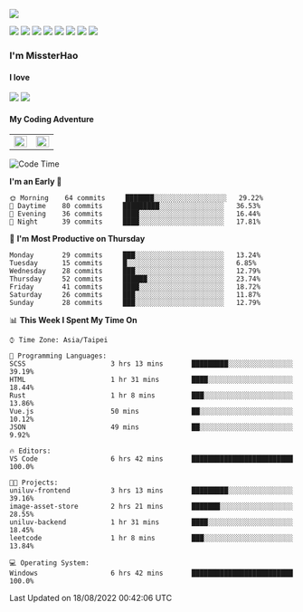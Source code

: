 ![](https://komarev.com/ghpvc/?username=MissterHao&color=ff69b4)

[![](https://img.shields.io/badge/Amazon%20AWS-%23232F3E?logo=amazon-aws&logoColor=white&style=for-the-badge)](https://aws.amazon.com/)
[![](https://img.shields.io/badge/Python-3776AB?style=for-the-badge&logo=python&logoColor=white)](https://www.djangoproject.com/)
[![](https://img.shields.io/badge/Django-092E20?style=for-the-badge&logo=django&logoColor=white)](https://www.python.org/)
[![](https://img.shields.io/badge/Flask-000000?style=for-the-badge&logo=flask&logoColor=white)](https://flask.palletsprojects.com/en/2.1.x/)
[![](https://img.shields.io/badge/go-%2300ADD8.svg?&style=for-the-badge&logo=go&logoColor=white)](https://golang.org/)
[![](https://img.shields.io/badge/javascript-%23F7DF1E.svg?&style=for-the-badge&logo=javascript&logoColor=black)](https://www.javascript.com/)
[![](https://img.shields.io/badge/mysql-%234479A1.svg?&style=for-the-badge&logo=mysql&logoColor=white)](https://www.mysql.com/)
[![](https://img.shields.io/badge/docker-%232496ED.svg?&style=for-the-badge&logo=docker&logoColor=white)](https://www.docker.com/)

### I'm MissterHao

#### I love  
![](https://img.shields.io/badge/Netflix-E50914?style=for-the-badge&logo=netflix&logoColor=white)
![](https://img.shields.io/badge/YouTube-FF0000?style=for-the-badge&logo=youtube&logoColor=white)

#### My Coding Adventure
<!-- Readme stats -->
<!-- https://github.com/anuraghazra/github-readme-stats -->
<table>
<tr>
    <td valign="top" width="50%">
    <img src="https://github-readme-stats.vercel.app/api?username=MissterHao&hide_border=true&show_icons=true&locale=en" align="left" style="width: 100%" />
    </td>
    <td valign="top" width="50%">
    <img src="https://github-readme-stats.vercel.app/api/top-langs?username=MissterHao&hide_border=true&show_icons=true&locale=en&layout=compact" align="left" style="width: 100%" />
    </td>
</tr>
</table>  


<!--START_SECTION:waka-->
![Code Time](http://img.shields.io/badge/Code%20Time-196%20hrs%2026%20mins-blue)

**I'm an Early 🐤** 

```text
🌞 Morning    64 commits     ███████░░░░░░░░░░░░░░░░░░   29.22% 
🌆 Daytime    80 commits     █████████░░░░░░░░░░░░░░░░   36.53% 
🌃 Evening    36 commits     ████░░░░░░░░░░░░░░░░░░░░░   16.44% 
🌙 Night      39 commits     ████░░░░░░░░░░░░░░░░░░░░░   17.81%

```
📅 **I'm Most Productive on Thursday** 

```text
Monday       29 commits     ███░░░░░░░░░░░░░░░░░░░░░░   13.24% 
Tuesday      15 commits     █░░░░░░░░░░░░░░░░░░░░░░░░   6.85% 
Wednesday    28 commits     ███░░░░░░░░░░░░░░░░░░░░░░   12.79% 
Thursday     52 commits     ██████░░░░░░░░░░░░░░░░░░░   23.74% 
Friday       41 commits     ████░░░░░░░░░░░░░░░░░░░░░   18.72% 
Saturday     26 commits     ███░░░░░░░░░░░░░░░░░░░░░░   11.87% 
Sunday       28 commits     ███░░░░░░░░░░░░░░░░░░░░░░   12.79%

```


📊 **This Week I Spent My Time On** 

```text
⌚︎ Time Zone: Asia/Taipei

💬 Programming Languages: 
SCSS                     3 hrs 13 mins       █████████░░░░░░░░░░░░░░░░   39.19% 
HTML                     1 hr 31 mins        ████░░░░░░░░░░░░░░░░░░░░░   18.44% 
Rust                     1 hr 8 mins         ███░░░░░░░░░░░░░░░░░░░░░░   13.86% 
Vue.js                   50 mins             ██░░░░░░░░░░░░░░░░░░░░░░░   10.12% 
JSON                     49 mins             ██░░░░░░░░░░░░░░░░░░░░░░░   9.92%

🔥 Editors: 
VS Code                  6 hrs 42 mins       █████████████████████████   100.0%

🐱‍💻 Projects: 
uniluv-frontend          3 hrs 13 mins       █████████░░░░░░░░░░░░░░░░   39.16% 
image-asset-store        2 hrs 21 mins       ███████░░░░░░░░░░░░░░░░░░   28.55% 
uniluv-backend           1 hr 31 mins        ████░░░░░░░░░░░░░░░░░░░░░   18.45% 
leetcode                 1 hr 8 mins         ███░░░░░░░░░░░░░░░░░░░░░░   13.84%

💻 Operating System: 
Windows                  6 hrs 42 mins       █████████████████████████   100.0%

```


 Last Updated on 18/08/2022 00:42:06 UTC
<!--END_SECTION:waka-->

<!--
**MissterHao/MissterHao** is a ✨ _special_ ✨ repository because its `README.md` (this file) appears on your GitHub profile.

Here are some ideas to get you started:

- 🔭 I’m currently working on ...
- 🌱 I’m currently learning ...
- 👯 I’m looking to collaborate on ...
- 🤔 I’m looking for help with ...
- 💬 Ask me about ...
- 📫 How to reach me: ...
- 😄 Pronouns: ...
- ⚡ Fun fact: ...
-->
